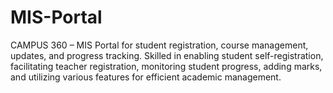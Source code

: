 # MIS-Portal
CAMPUS 360 – MIS Portal for student registration, course management, updates, and progress tracking. Skilled in enabling student self-registration, facilitating teacher registration, monitoring student progress, adding marks, and utilizing various features for efficient academic management.
